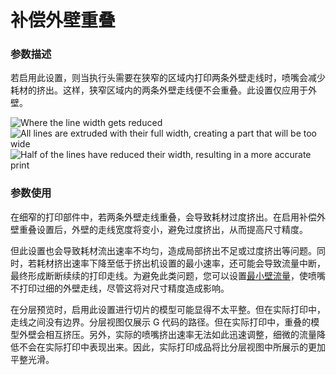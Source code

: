 补偿外壁重叠
====
### **参数描述**
若启用此设置，则当执行头需要在狭窄的区域内打印两条外壁走线时，喷嘴会减少耗材的挤出。这样，狭窄区域内的两条外壁走线便不会重叠。此设置仅应用于外壁。

![Where the line width gets reduced](../images/travel_compensate_overlapping_walls_enabled_schematic.svg)
![All lines are extruded with their full width, creating a part that will be too wide](../images/travel_compensate_overlapping_walls_enabled_disabled.png)
![Half of the lines have reduced their width, resulting in a more accurate print](../images/travel_compensate_overlapping_walls_enabled_enabled.png)

### **参数使用**
在细窄的打印部件中，若两条外壁走线重叠，会导致耗材过度挤出。在启用补偿外壁重叠设置后，外壁的走线宽度将变小，避免过度挤出，从而提高尺寸精度。

但此设置也会导致耗材流出速率不均匀，造成局部挤出不足或过度挤出等问题。同时，若耗材挤出速率下降至低于挤出机设置的最小速率，还可能会导致流量中断，最终形成断断续续的打印走线。为避免此类问题，您可以设置[最小壁流量](wall_min_flow.md)，使喷嘴不打印过细的外壁走线，尽管这将对尺寸精度造成影响。

在分层预览时，启用此设置进行切片的模型可能显得不太平整。但在实际打印中，走线之间没有边界。分层视图仅展示 G 代码的路径。但在实际打印中，重叠的模型外壁会相互挤压。另外，实际的喷嘴挤出速率无法如此迅速调整，细微的流量降低不会在实际打印中表现出来。因此，实际打印成品将比分层视图中所展示的更加平整光滑。